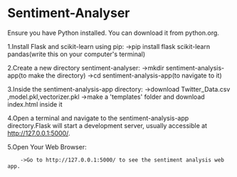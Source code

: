 # Sentiment-Analyser
Ensure you have Python installed. You can download it from python.org.

1.Install Flask and scikit-learn using pip:
        ->pip install flask scikit-learn pandas(write this on your computer's terminal)
        
2.Create a new directory sentiment-analyser:
        ->mkdir sentiment-analysis-app(to make the directory)
        ->cd sentiment-analysis-app(to navigate to it)
        
3.Inside the sentiment-analysis-app directory:
        ->download Twitter_Data.csv ,model.pkl,vectorizer.pkl
        ->make a 'templates' folder and download index.html inside it
        
4.Open a terminal and navigate to the sentiment-analysis-app directory.Flask will start a development server, usually accessible at http://127.0.0.1:5000/.

5.Open Your Web Browser:

        ->Go to http://127.0.0.1:5000/ to see the sentiment analysis web app.        
